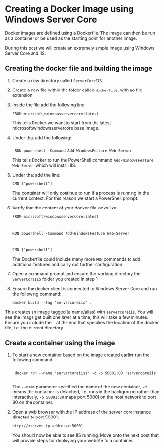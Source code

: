 # Creating a Docker Image using Windows Server Core
Docker images are defined using a Dockerfile. The image can then be run as a container or be used as the starting point for another image.

During this post we will create an extremely simple image using Windows Server Core and IIS.

## Creating the docker file and building the image
1. Create a new directory called ```ServerCoreIIS```.
2. Create a new file within the folder called ```dockerfile```, with no file extension.
3. Inside the file add the following line:

    <code>FROM microsoft/windowsservercore:latest</code>
    
    This tells Docker we want to start from the latest microsoft/windowsservercore base image.
4. Under that add the following:

    <code>
    RUN powershell -Command Add-WindowsFeature Web-Server</code>

    This tells Docker to run the PowerShell command ```Add-WindowsFeature Web-Server``` which will install IIS.

5. Under that add the line:

    <code>CMD ["powershell"]</code>
    
    The container will only continue to run if a process is running in the current context. For this reason we start a PowerShell prompt.

6. Verify that the content of your docker file looks like:

    <code>FROM microsoft/windowsservercore:latest
    
    RUN powershell -Command Add-WindowsFeature Web-Server
    
    CMD ["powershell"]</code>
    
    The Dockerfile could include many more ```RUN``` commands to add additional features and carry out further configuration.

7. Open a command prompt and ensure the working directory the ```ServerCoreIIS``` folder you created in step 1.

8. Ensure the docker client is connected to Windows Server Core and run the following command:

    <code>docker build --tag 'servercoreiis' .</code> 

This creates an image tagged (a name/alias) with ```servercoreiis```. You will see the image get built one layer at a time, this will take a few minutes. Ensure you include the ```.``` at the end that specifies the location of the docker file, i.e. the current directory.

## Create a container using the image
1. To start a new container based on the image created earlier run the following command:

    <code>
    docker run --name 'servercoreiis1' -d -p 50001:80 'servercoreiis'
    </code>
    
    The ```--name``` parameter specified the name of the new container, ```-d``` means the container is detached, i.e. runs in the background rather than interactively, ```-p 50001:80``` maps port 50001 on the host network to port 80 on the container.
    
2. Open a web browser with the IP address of the server core instance directed to port 50001.

    <code>http://<server_ip_address>:50001</code>

    You should now be able to see IIS running. Move onto the next post that will provide steps for deploying your website to a container.